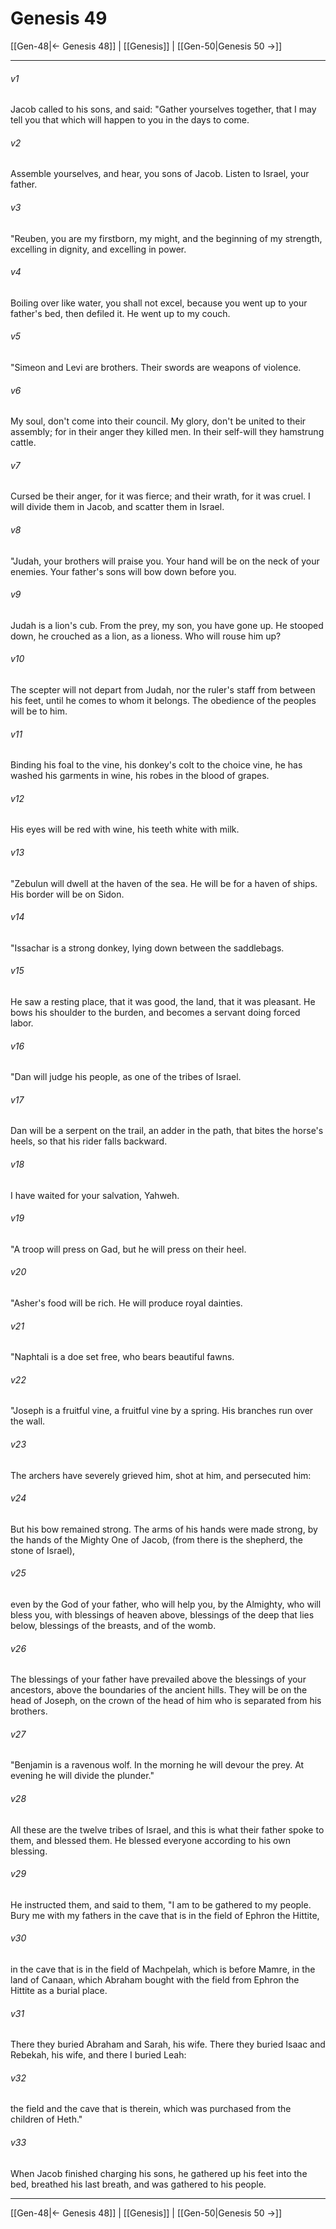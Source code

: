 # Genesis 49

[[Gen-48|← Genesis 48]] | [[Genesis]] | [[Gen-50|Genesis 50 →]]
***



###### v1 
Jacob called to his sons, and said: "Gather yourselves together, that I may tell you that which will happen to you in the days to come. 

###### v2 
Assemble yourselves, and hear, you sons of Jacob. Listen to Israel, your father. 

###### v3 
"Reuben, you are my firstborn, my might, and the beginning of my strength, excelling in dignity, and excelling in power. 

###### v4 
Boiling over like water, you shall not excel, because you went up to your father's bed, then defiled it. He went up to my couch. 

###### v5 
"Simeon and Levi are brothers. Their swords are weapons of violence. 

###### v6 
My soul, don't come into their council. My glory, don't be united to their assembly; for in their anger they killed men. In their self-will they hamstrung cattle. 

###### v7 
Cursed be their anger, for it was fierce; and their wrath, for it was cruel. I will divide them in Jacob, and scatter them in Israel. 

###### v8 
"Judah, your brothers will praise you. Your hand will be on the neck of your enemies. Your father's sons will bow down before you. 

###### v9 
Judah is a lion's cub. From the prey, my son, you have gone up. He stooped down, he crouched as a lion, as a lioness. Who will rouse him up? 

###### v10 
The scepter will not depart from Judah, nor the ruler's staff from between his feet, until he comes to whom it belongs. The obedience of the peoples will be to him. 

###### v11 
Binding his foal to the vine, his donkey's colt to the choice vine, he has washed his garments in wine, his robes in the blood of grapes. 

###### v12 
His eyes will be red with wine, his teeth white with milk. 

###### v13 
"Zebulun will dwell at the haven of the sea. He will be for a haven of ships. His border will be on Sidon. 

###### v14 
"Issachar is a strong donkey, lying down between the saddlebags. 

###### v15 
He saw a resting place, that it was good, the land, that it was pleasant. He bows his shoulder to the burden, and becomes a servant doing forced labor. 

###### v16 
"Dan will judge his people, as one of the tribes of Israel. 

###### v17 
Dan will be a serpent on the trail, an adder in the path, that bites the horse's heels, so that his rider falls backward. 

###### v18 
I have waited for your salvation, Yahweh. 

###### v19 
"A troop will press on Gad, but he will press on their heel. 

###### v20 
"Asher's food will be rich. He will produce royal dainties. 

###### v21 
"Naphtali is a doe set free, who bears beautiful fawns. 

###### v22 
"Joseph is a fruitful vine, a fruitful vine by a spring. His branches run over the wall. 

###### v23 
The archers have severely grieved him, shot at him, and persecuted him: 

###### v24 
But his bow remained strong. The arms of his hands were made strong, by the hands of the Mighty One of Jacob, (from there is the shepherd, the stone of Israel), 

###### v25 
even by the God of your father, who will help you, by the Almighty, who will bless you, with blessings of heaven above, blessings of the deep that lies below, blessings of the breasts, and of the womb. 

###### v26 
The blessings of your father have prevailed above the blessings of your ancestors, above the boundaries of the ancient hills. They will be on the head of Joseph, on the crown of the head of him who is separated from his brothers. 

###### v27 
"Benjamin is a ravenous wolf. In the morning he will devour the prey. At evening he will divide the plunder." 

###### v28 
All these are the twelve tribes of Israel, and this is what their father spoke to them, and blessed them. He blessed everyone according to his own blessing. 

###### v29 
He instructed them, and said to them, "I am to be gathered to my people. Bury me with my fathers in the cave that is in the field of Ephron the Hittite, 

###### v30 
in the cave that is in the field of Machpelah, which is before Mamre, in the land of Canaan, which Abraham bought with the field from Ephron the Hittite as a burial place. 

###### v31 
There they buried Abraham and Sarah, his wife. There they buried Isaac and Rebekah, his wife, and there I buried Leah: 

###### v32 
the field and the cave that is therein, which was purchased from the children of Heth." 

###### v33 
When Jacob finished charging his sons, he gathered up his feet into the bed, breathed his last breath, and was gathered to his people.

***
[[Gen-48|← Genesis 48]] | [[Genesis]] | [[Gen-50|Genesis 50 →]]
